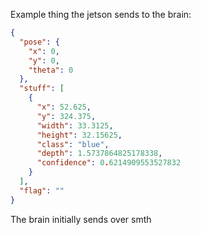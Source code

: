 Example thing the jetson sends to the brain:
```json
{
  "pose": {
    "x": 0,
    "y": 0,
    "theta": 0
  },
  "stuff": [
    {
      "x": 52.625,
      "y": 324.375,
      "width": 33.3125,
      "height": 32.15625,
      "class": "blue",
      "depth": 1.5737864825178338,
      "confidence": 0.6214909553527832
    }
  ],
  "flag": ""
}
```
The brain initially sends over smth
